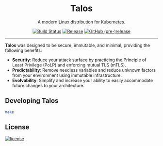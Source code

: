 <p align="center">
  <h1 align="center">Talos</h1>
  <p align="center">A modern Linux distribution for Kubernetes.</p>
  <p align="center">
    <a href="https://travis-ci.org/autonomy/talos"><img alt="Build Status" src="https://img.shields.io/travis/autonomy/talos.svg?style=flat-square"></a>
    <a href="https://github.com/autonomy/talos/releases/latest"><img alt="Release" src="https://img.shields.io/github/release/autonomy/talos.svg?style=flat-square"></a>
    <a href="https://github.com/autonomy/talos/releases/latest"><img alt="GitHub (pre-)release" src="https://img.shields.io/github/release/autonomy/talos/all.svg?style=flat-square"></a>
  </p>
</p>

---

**Talos** was designed to be secure, immutable, and minimal, providing the following benefits:

- **Security**: Reduce your attack surface by practicing the Principle of Least Privilege (PoLP) and enforcing mutual TLS (mTLS).
- **Predictability**: Remove needless variables and reduce unknown factors from your environment using immutable infrastructure.
- **Evolvability**: Simplify and increase your ability to easily accommodate future changes to your architecture.

## Developing Talos

```bash
make
```

## License

[![license](https://img.shields.io/github/license/autonomy/talos.svg?style=flat-square)](https://github.com/autonomy/talos/blob/master/LICENSE)
